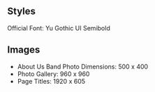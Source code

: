 ## Styles
Official Font: Yu Gothic UI Semibold

## Images
- About Us Band Photo Dimensions: 500 x 400
- Photo Gallery: 960 x 960
- Page Titles: 1920 x 605




